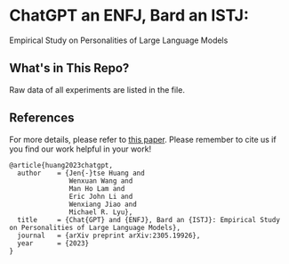 # ChatGPT an ENFJ, Bard an ISTJ:
Empirical Study on Personalities of Large Language Models

## What's in This Repo?
Raw data of all experiments are listed in the file.

## References
For more details, please refer to [this paper](https://arxiv.org/abs/2305.19926). Please remember to cite us if you find our work helpful in your work!
```
@article{huang2023chatgpt,
  author    = {Jen{-}tse Huang and
               Wenxuan Wang and
               Man Ho Lam and
               Eric John Li and
               Wenxiang Jiao and
               Michael R. Lyu},
  title     = {Chat{GPT} and {ENFJ}, Bard an {ISTJ}: Empirical Study on Personalities of Large Language Models},
  journal   = {arXiv preprint arXiv:2305.19926},
  year      = {2023}
}
```
